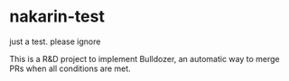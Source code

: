 # nakarin-test
just a test. please ignore

This is a R&D project to implement Bulldozer, an automatic way to merge PRs when all conditions are met.
